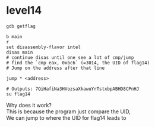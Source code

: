 # level14

```
gdb getflag

b main
r
set disassembly-flavor intel
disas main
# continue disas until one see a lot of cmp/jump
# find the `cmp eax, 0xbc6` (=3014, the UID of flag14)
# Jump on the address after that line

jump * <address>

# Outputs: 7QiHafiNa3HVozsaXkawuYrTstxbpABHD8CPnHJ
su flag14
```

Why does it work? \
This is because the program just compare the UID, \
We can jump to where the UID for flag14 leads to
